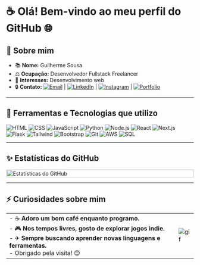 # ☕ Olá! Bem-vindo ao meu perfil do GitHub 🌐

## 👋 Sobre mim

- 📚 **Nome:** Guilherme Sousa  
- ⚖️ **Ocupação:** Desenvolvedor Fullstack Freelancer
- 🚀 **Interesses:** Desenvolvimento web  
- 🔒 **Contato:** [![Email](https://img.shields.io/badge/-Email-D14836?style=flat&logo=gmail&logoColor=white)](mailto:guilhermesousaesilva226@gmail.com) | [![LinkedIn](https://img.shields.io/badge/-LinkedIn-0A66C2?style=flat&logo=linkedin&logoColor=white)](https://www.linkedin.com/in/guilherme-sousa-e-silva) | [![Instagram](https://img.shields.io/badge/-Instagram-E4405F?style=flat&logo=instagram&logoColor=white)](https://instagram.com/guilherme_sousa_gss) | [![Portfolio](https://img.shields.io/badge/-Portfolio-24292e?style=flat&logo=github&logoColor=white)](https://portifolio-personalizado.netlify.app)

---

## 🔧 Ferramentas e Tecnologias que utilizo

![HTML](https://img.shields.io/badge/-HTML-E34F26?style=flat&logo=html5&logoColor=white) ![CSS](https://img.shields.io/badge/-CSS-1572B6?style=flat&logo=css3&logoColor=white) ![JavaScript](https://img.shields.io/badge/-JavaScript-F7DF1E?style=flat&logo=javascript&logoColor=black) ![Python](https://img.shields.io/badge/-Python-3776AB?style=flat&logo=python&logoColor=white) ![Node.js](https://img.shields.io/badge/-Node.js-339933?style=flat&logo=node.js&logoColor=white) ![React](https://img.shields.io/badge/-React-61DAFB?style=flat&logo=react&logoColor=black) ![Next.js](https://img.shields.io/badge/-Next.js-000000?style=flat&logo=next.js&logoColor=white) ![Flask](https://img.shields.io/badge/-Flask-000000?style=flat&logo=flask&logoColor=white) ![Tailwind](https://img.shields.io/badge/-Tailwind-06B6D4?style=flat&logo=tailwind-css&logoColor=white) ![Bootstrap](https://img.shields.io/badge/-Bootstrap-7952B3?style=flat&logo=bootstrap&logoColor=white) ![Git](https://img.shields.io/badge/-Git-F05032?style=flat&logo=git&logoColor=white) ![AWS](https://img.shields.io/badge/-AWS-FF9900?style=flat&logo=amazonaws&logoColor=white) ![SQL](https://img.shields.io/badge/-SQL-003B57?style=flat&logo=mysql&logoColor=white)

---

## ✨ Estatísticas do GitHub

<div style="display: flex; flex-direction: column; justify-content: space-between;">
  <img src="https://github-readme-stats.vercel.app/api?username=ArrozDoce007&show_icons=true&theme=tokyonight" alt="Estatísticas do GitHub" style="width: 100%;"/>
</div>

---

## ⚡ Curiosidades sobre mim

|  |  |
|-------|--------|
| - ☕ **Adoro um bom café enquanto programo.**<br> - 🎮 **Nos tempos livres, gosto de explorar jogos indie.**<br> - ✈ **Sempre buscando aprender novas linguagens e ferramentas.**<br> - Obrigado pela visita! 😊 | ![gif](https://reserva-lab-nassau.s3.us-east-2.amazonaws.com/assets/dancing-toothless.gif) |


